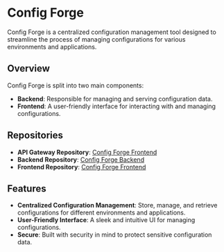 # Config Forge

Config Forge is a centralized configuration management tool designed to streamline the process of managing configurations for various environments and applications.

## Overview

Config Forge is split into two main components:

- **Backend**: Responsible for managing and serving configuration data.
- **Frontend**: A user-friendly interface for interacting with and managing configurations.

## Repositories

- **API Gateway Repository**: [Config Forge Frontend](https://github.com/sarin32/config-forge-api-gateway.git)
- **Backend Repository**: [Config Forge Backend](https://github.com/sarin32/config-forge-backend.git)
- **Frontend Repository**: [Config Forge Frontend](https://github.com/sarin32/config-forge-frontend.git)
## Features

- **Centralized Configuration Management**: Store, manage, and retrieve configurations for different environments and applications.
- **User-Friendly Interface**: A sleek and intuitive UI for managing configurations.
- **Secure**: Built with security in mind to protect sensitive configuration data.

